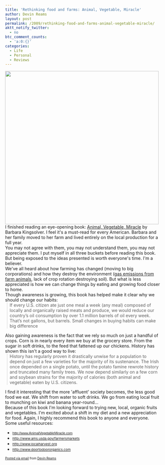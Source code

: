 ```yaml
---
title: 'Rethinking food and farms: Animal, Vegetable, Miracle'
author: Devin Reams
layout: post
permalink: /2009/rethinking-food-and-farms-animal-vegetable-miracle/
aktt_notify_twitter:
  - no
btc_comment_counts:
  - 'a:0:{}'
categories:
  - Life
  - Personal
  - Reviews
---
```

<img src="http://posterous.com/getfile/files.posterous.com/devinreams/CEMttn4th3Z3gJY94lkmGNjqYU3FhgLqvrcNPw33u9OiGkq6VB5c7ChGW77K/avm.jpg" width="500" height="500" /> 

<div>
  I finished reading an eye-opening book: <a href="http://www.amazon.com/Animal-Vegetable-Miracle-ebook/dp/B000QTD62Y/">Animal, Vegetable, Miracle</a> by Barbara Kingsolver. I feel it's a must-read for every American. Barbara and her family moved to her farm and lived entirely on the local production for a full year.
</div>

<div>
  You may not agree with them, you may not understand them, you may not appreciate them. I put myself in all three buckets before reading this book. But being exposed to the ideas presented is worth everyone's time. I'm a believer.
</div>

<div>
  We've all heard about how farming has changed (moving to big corporations) and how they destroy the environment (<a href="http://www.hsus.org/farm/resources/research/enviro/fact_sheet_greenhouse_gas.html">gas emissions from farm animals</a>, lack of crop rotation destroying soil). But what is less appreciated is how we can change things by eating and growing food closer to home.
</div>

<div>
  Though awareness is growing, this book has helped make it clear why we should change our habits:
</div>

<blockquote class="gmail_quote" style="margin-top: 0px; margin-right: 0px; margin-bottom: 0px; margin-left: 0.8ex; border-left-width: 1px; border-left-color: rgb(204, 204, 204); border-left-style: solid; padding-left: 1ex;">
  If every U.S. citizen ate just one meal a week (any meal) composed of locally and organically raised meats and produce, we would reduce our country’s oil consumption by over 1.1 million barrels of oil every week. That’s not gallons, but barrels. Small changes in buying habits can make big difference</p>
</blockquote>

<div>
  Also gaining awareness is the fact that we rely so much on just a handful of crops. Corn is in nearly every item we buy at the grocery store. From the sugar in soft drinks, to the feed that fattened up our chickens. History has shown this isn't a good way to live:
</div>

<blockquote class="gmail_quote" style="margin-top: 0px; margin-right: 0px; margin-bottom: 0px; margin-left: 0.8ex; border-left-width: 1px; border-left-color: rgb(204, 204, 204); border-left-style: solid; padding-left: 1ex;">
  History has regularly proven it drastically unwise for a population to depend on just a few varieties for the majority of its sustenance. The Irish once depended on a single potato, until the potato famine rewrote history and truncated many family trees. We now depend similarly on a few corn and soybean strains for the majority of calories (both animal and vegetable) eaten by U.S. citizens.</p>
</blockquote>

<div>
  I find it interesting that the more 'affluent' society becomes, the less good food we eat. We shift from water to soft drinks. We go from eating local fruit to munching on kiwi and banana year-round&#8230;
</div>

<div>
  Because of this book I'm looking forward to trying new, local, organic fruits and vegetables. I'm excited about a shift in my diet and a new appreciation for food. Again, I highly recommend this book to anyone and everyone.
</div>

<div>
  Some useful resources:
</div>

<div>
  <ul>
    <li>
      <span style="font-family: verdana, arial, sans-serif; font-size: 11px; line-height: 15px;"><a href="http://www.AnimalVegetableMiracle.com">http://www.AnimalVegetableMiracle.com</a></span>
    </li>
    <li>
      <span style="font-size: 11px; line-height: 15px;"><a href="http://www.ams.usda.gov/farmersmarkets">http://www.ams.usda.gov/farmersmarkets</a></span>
    </li>
    <li>
      <span style="font-size: 11px; line-height: 15px;"><a href="http://www.localharvest.org">http://www.localharvest.org</a></span>
    </li>
    <li>
      <span style="font-size: 11px; line-height: 15px;"><a href="http://www.doortodoororganics.com">http://www.doortodoororganics.com</a></span>
    </li>
  </ul>
</div>

<p style="font-size: 10px;">
  <a href="http://posterous.com">Posted via email</a> from <a href="http://devinreams.posterous.com/rethinking-food-and-farms-animal-vegetable-mi">Devin Reams</a>
</p>